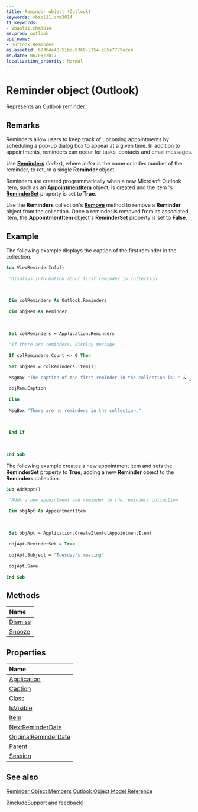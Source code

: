 ```yaml
---
title: Reminder object (Outlook)
keywords: vbaol11.chm3014
f1_keywords:
- vbaol11.chm3014
ms.prod: outlook
api_name:
- Outlook.Reminder
ms.assetid: b7364e48-51bc-b360-2154-e85e7779ece4
ms.date: 06/08/2017
localization_priority: Normal
---
```



# Reminder object (Outlook)

Represents an Outlook reminder.


## Remarks

Reminders allow users to keep track of upcoming appointments by scheduling a pop-up dialog box to appear at a given time. In addition to appointments, reminders can occur for tasks, contacts and email messages.

Use  **[Reminders](Outlook.Application.Reminders.md)** (_index_), where _index_ is the name or index number of the reminder, to return a single **Reminder** object.

Reminders are created programmatically when a new Microsoft Outlook item, such as an  **[AppointmentItem](Outlook.AppointmentItem.md)** object, is created and the item 's **[ReminderSet](Outlook.AppointmentItem.ReminderSet.md)** property is set to **True**.

Use the  **Reminders** collection's **[Remove](Outlook.Reminders.Remove.md)** method to remove a **Reminder** object from the collection. Once a reminder is removed from its associated item, the **AppointmentItem** object's **ReminderSet** property is set to **False**.


## Example

The following example displays the caption of the first reminder in the collection.


```vb
Sub ViewReminderInfo() 
 
 'Displays information about first reminder in collection 
 
 
 
 Dim colReminders As Outlook.Reminders 
 
 Dim objRem As Reminder 
 
 
 
 Set colReminders = Application.Reminders 
 
 'If there are reminders, display message 
 
 If colReminders.Count <> 0 Then 
 
 Set objRem = colReminders.Item(1) 
 
 MsgBox "The caption of the first reminder in the collection is: " & _ 
 
 objRem.Caption 
 
 Else 
 
 MsgBox "There are no reminders in the collection." 
 
 
 
 End If 
 
 
 
End Sub
```

The following example creates a new appointment item and sets the  **ReminderSet** property to **True**, adding a new **Reminder** object to the **Reminders** collection.




```vb
Sub AddAppt() 
 
 'Adds a new appointment and reminder to the reminders collection 
 
 Dim objApt As AppointmentItem 
 
 
 
 Set objApt = Application.CreateItem(olAppointmentItem) 
 
 objApt.ReminderSet = True 
 
 objApt.Subject = "Tuesday's meeting" 
 
 objApt.Save 
 
End Sub
```


## Methods



|Name|
|:-----|
|[Dismiss](Outlook.Reminder.Dismiss.md)|
|[Snooze](Outlook.Reminder.Snooze.md)|

## Properties



|Name|
|:-----|
|[Application](Outlook.Reminder.Application.md)|
|[Caption](Outlook.Reminder.Caption.md)|
|[Class](Outlook.Reminder.Class.md)|
|[IsVisible](Outlook.Reminder.IsVisible.md)|
|[Item](Outlook.Reminder.Item.md)|
|[NextReminderDate](Outlook.Reminder.NextReminderDate.md)|
|[OriginalReminderDate](Outlook.Reminder.OriginalReminderDate.md)|
|[Parent](Outlook.Reminder.Parent.md)|
|[Session](Outlook.Reminder.Session.md)|

## See also


[Reminder Object Members](overview/Outlook.md)
[Outlook Object Model Reference](overview/Outlook/object-model.md)

[!include[Support and feedback](~/includes/feedback-boilerplate.md)]